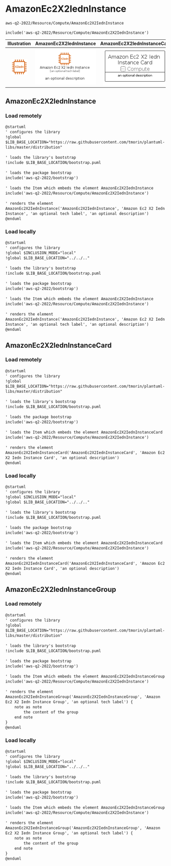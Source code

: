 # AmazonEc2X2IednInstance


```text
aws-q2-2022/Resource/Compute/AmazonEc2X2IednInstance
```

```text
include('aws-q2-2022/Resource/Compute/AmazonEc2X2IednInstance')
```



| Illustration | AmazonEc2X2IednInstance | AmazonEc2X2IednInstanceCard | AmazonEc2X2IednInstanceGroup |
| :---: | :---: | :---: | :---: |
| ![illustration for Illustration](../../../aws-q2-2022/Resource/Compute/AmazonEc2X2IednInstance.png) | ![illustration for AmazonEc2X2IednInstance](../../../aws-q2-2022/Resource/Compute/AmazonEc2X2IednInstance.Local.png) | ![illustration for AmazonEc2X2IednInstanceCard](../../../aws-q2-2022/Resource/Compute/AmazonEc2X2IednInstanceCard.Local.png) | ![illustration for AmazonEc2X2IednInstanceGroup](../../../aws-q2-2022/Resource/Compute/AmazonEc2X2IednInstanceGroup.Local.png) |




## AmazonEc2X2IednInstance

### Load remotely
```plantuml
@startuml
' configures the library
!global $LIB_BASE_LOCATION="https://raw.githubusercontent.com/tmorin/plantuml-libs/master/distribution"

' loads the library's bootstrap
!include $LIB_BASE_LOCATION/bootstrap.puml

' loads the package bootstrap
include('aws-q2-2022/bootstrap')

' loads the Item which embeds the element AmazonEc2X2IednInstance
include('aws-q2-2022/Resource/Compute/AmazonEc2X2IednInstance')

' renders the element
AmazonEc2X2IednInstance('AmazonEc2X2IednInstance', 'Amazon Ec2 X2 Iedn Instance', 'an optional tech label', 'an optional description')
@enduml
```

### Load locally
```plantuml
@startuml
' configures the library
!global $INCLUSION_MODE="local"
!global $LIB_BASE_LOCATION="../../.."

' loads the library's bootstrap
!include $LIB_BASE_LOCATION/bootstrap.puml

' loads the package bootstrap
include('aws-q2-2022/bootstrap')

' loads the Item which embeds the element AmazonEc2X2IednInstance
include('aws-q2-2022/Resource/Compute/AmazonEc2X2IednInstance')

' renders the element
AmazonEc2X2IednInstance('AmazonEc2X2IednInstance', 'Amazon Ec2 X2 Iedn Instance', 'an optional tech label', 'an optional description')
@enduml
```

## AmazonEc2X2IednInstanceCard

### Load remotely
```plantuml
@startuml
' configures the library
!global $LIB_BASE_LOCATION="https://raw.githubusercontent.com/tmorin/plantuml-libs/master/distribution"

' loads the library's bootstrap
!include $LIB_BASE_LOCATION/bootstrap.puml

' loads the package bootstrap
include('aws-q2-2022/bootstrap')

' loads the Item which embeds the element AmazonEc2X2IednInstanceCard
include('aws-q2-2022/Resource/Compute/AmazonEc2X2IednInstance')

' renders the element
AmazonEc2X2IednInstanceCard('AmazonEc2X2IednInstanceCard', 'Amazon Ec2 X2 Iedn Instance Card', 'an optional description')
@enduml
```

### Load locally
```plantuml
@startuml
' configures the library
!global $INCLUSION_MODE="local"
!global $LIB_BASE_LOCATION="../../.."

' loads the library's bootstrap
!include $LIB_BASE_LOCATION/bootstrap.puml

' loads the package bootstrap
include('aws-q2-2022/bootstrap')

' loads the Item which embeds the element AmazonEc2X2IednInstanceCard
include('aws-q2-2022/Resource/Compute/AmazonEc2X2IednInstance')

' renders the element
AmazonEc2X2IednInstanceCard('AmazonEc2X2IednInstanceCard', 'Amazon Ec2 X2 Iedn Instance Card', 'an optional description')
@enduml
```

## AmazonEc2X2IednInstanceGroup

### Load remotely
```plantuml
@startuml
' configures the library
!global $LIB_BASE_LOCATION="https://raw.githubusercontent.com/tmorin/plantuml-libs/master/distribution"

' loads the library's bootstrap
!include $LIB_BASE_LOCATION/bootstrap.puml

' loads the package bootstrap
include('aws-q2-2022/bootstrap')

' loads the Item which embeds the element AmazonEc2X2IednInstanceGroup
include('aws-q2-2022/Resource/Compute/AmazonEc2X2IednInstance')

' renders the element
AmazonEc2X2IednInstanceGroup('AmazonEc2X2IednInstanceGroup', 'Amazon Ec2 X2 Iedn Instance Group', 'an optional tech label') {
    note as note
        the content of the group
    end note
}
@enduml
```

### Load locally
```plantuml
@startuml
' configures the library
!global $INCLUSION_MODE="local"
!global $LIB_BASE_LOCATION="../../.."

' loads the library's bootstrap
!include $LIB_BASE_LOCATION/bootstrap.puml

' loads the package bootstrap
include('aws-q2-2022/bootstrap')

' loads the Item which embeds the element AmazonEc2X2IednInstanceGroup
include('aws-q2-2022/Resource/Compute/AmazonEc2X2IednInstance')

' renders the element
AmazonEc2X2IednInstanceGroup('AmazonEc2X2IednInstanceGroup', 'Amazon Ec2 X2 Iedn Instance Group', 'an optional tech label') {
    note as note
        the content of the group
    end note
}
@enduml
```

